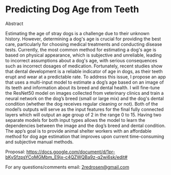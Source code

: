 # Predicting Dog Age from Teeth

Abstract

Estimating the age of stray dogs is a challenge due to their unknown history. However, determining a dog's age is crucial for providing the best care, particularly for choosing medical treatments and conducting disease tests. Currently, the most common method for estimating a dog's age is based on physical appearance, which is subjective and unreliable, leading to incorrect assumptions about a dog's age, with serious consequences such as incorrect dosages of medication. Fortunately, recent studies show that dental development is a reliable indicator of age in dogs, as their teeth erupt and wear at a predictable rate. To address this issue, I propose an app that uses a multi-input model to estimate a dog’s age based on an image of its teeth and information about its breed and dental health. I will fine-tune the ResNet50 model on images collected from veterinary clinics and train a neural network on the dog’s breed (small or large mix)  and the dog's dental condition (whether the dog receives regular cleaning or not). Both of the model’s outputs will serve as the input features for the final fully connected layers which will output an age group of 2 in the range 0 to 15. Having two separate models for both input types allows the model to learn the dependencies between the image and the dog’s breed and dental condition. The app’s goal is to provide animal shelter workers with an affordable method for dog age estimation that improves upon current time-consuming and subjective manual methods.


Proposal: https://docs.google.com/document/d/1pr-bKySfzpsYCoMGMbm_E9jx-c4QZWQBa9z-q2wi6sk/edit#

For any questions/comments email: 2redrosen@gmail.com
